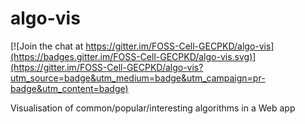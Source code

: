 # algo-vis

[![Join the chat at https://gitter.im/FOSS-Cell-GECPKD/algo-vis](https://badges.gitter.im/FOSS-Cell-GECPKD/algo-vis.svg)](https://gitter.im/FOSS-Cell-GECPKD/algo-vis?utm_source=badge&utm_medium=badge&utm_campaign=pr-badge&utm_content=badge)

Visualisation of common/popular/interesting algorithms in a Web app

